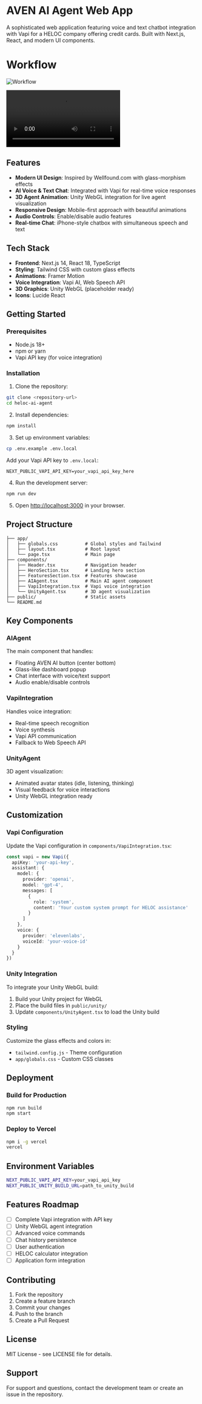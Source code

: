 # AVEN AI Agent Web App

A sophisticated web application featuring voice and text chatbot integration with Vapi for a HELOC company offering credit cards. Built with Next.js, React, and modern UI components.




# Workflow
![Workflow](Workflow.png)

![DemoVideo](Aven_Recording1.mp4)

## Features

- **Modern UI Design**: Inspired by Wellfound.com with glass-morphism effects
- **AI Voice & Text Chat**: Integrated with Vapi for real-time voice responses
- **3D Agent Animation**: Unity WebGL integration for live agent visualization
- **Responsive Design**: Mobile-first approach with beautiful animations
- **Audio Controls**: Enable/disable audio features
- **Real-time Chat**: iPhone-style chatbox with simultaneous speech and text

## Tech Stack

- **Frontend**: Next.js 14, React 18, TypeScript
- **Styling**: Tailwind CSS with custom glass effects
- **Animations**: Framer Motion
- **Voice Integration**: Vapi AI, Web Speech API
- **3D Graphics**: Unity WebGL (placeholder ready)
- **Icons**: Lucide React

## Getting Started

### Prerequisites

- Node.js 18+ 
- npm or yarn
- Vapi API key (for voice integration)

### Installation

1. Clone the repository:
```bash
git clone <repository-url>
cd heloc-ai-agent
```

2. Install dependencies:
```bash
npm install
```

3. Set up environment variables:
```bash
cp .env.example .env.local
```

Add your Vapi API key to `.env.local`:
```
NEXT_PUBLIC_VAPI_API_KEY=your_vapi_api_key_here
```

4. Run the development server:
```bash
npm run dev
```

5. Open [http://localhost:3000](http://localhost:3000) in your browser.

## Project Structure

```
├── app/
│   ├── globals.css          # Global styles and Tailwind
│   ├── layout.tsx           # Root layout
│   └── page.tsx             # Main page
├── components/
│   ├── Header.tsx           # Navigation header
│   ├── HeroSection.tsx      # Landing hero section
│   ├── FeaturesSection.tsx  # Features showcase
│   ├── AIAgent.tsx          # Main AI agent component
│   ├── VapiIntegration.tsx  # Vapi voice integration
│   └── UnityAgent.tsx       # 3D agent visualization
├── public/                  # Static assets
└── README.md
```

## Key Components

### AIAgent
The main component that handles:
- Floating AVEN AI button (center bottom)
- Glass-like dashboard popup
- Chat interface with voice/text support
- Audio enable/disable controls

### VapiIntegration
Handles voice integration:
- Real-time speech recognition
- Voice synthesis
- Vapi API communication
- Fallback to Web Speech API

### UnityAgent
3D agent visualization:
- Animated avatar states (idle, listening, thinking)
- Visual feedback for voice interactions
- Unity WebGL integration ready

## Customization

### Vapi Configuration
Update the Vapi configuration in `components/VapiIntegration.tsx`:

```typescript
const vapi = new Vapi({
  apiKey: 'your-api-key',
  assistant: {
    model: {
      provider: 'openai',
      model: 'gpt-4',
      messages: [
        {
          role: 'system',
          content: 'Your custom system prompt for HELOC assistance'
        }
      ]
    },
    voice: {
      provider: 'elevenlabs',
      voiceId: 'your-voice-id'
    }
  }
})
```

### Unity Integration
To integrate your Unity WebGL build:

1. Build your Unity project for WebGL
2. Place the build files in `public/unity/`
3. Update `components/UnityAgent.tsx` to load the Unity build

### Styling
Customize the glass effects and colors in:
- `tailwind.config.js` - Theme configuration
- `app/globals.css` - Custom CSS classes

## Deployment

### Build for Production
```bash
npm run build
npm start
```

### Deploy to Vercel
```bash
npm i -g vercel
vercel
```

## Environment Variables

```bash
NEXT_PUBLIC_VAPI_API_KEY=your_vapi_api_key
NEXT_PUBLIC_UNITY_BUILD_URL=path_to_unity_build
```

## Features Roadmap

- [ ] Complete Vapi integration with API key
- [ ] Unity WebGL agent integration
- [ ] Advanced voice commands
- [ ] Chat history persistence
- [ ] User authentication
- [ ] HELOC calculator integration
- [ ] Application form integration

## Contributing

1. Fork the repository
2. Create a feature branch
3. Commit your changes
4. Push to the branch
5. Create a Pull Request

## License

MIT License - see LICENSE file for details.

## Support

For support and questions, contact the development team or create an issue in the repository.
